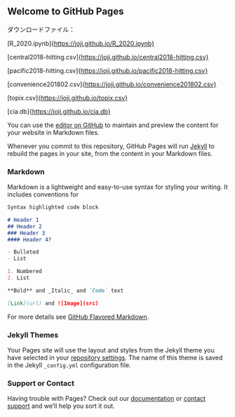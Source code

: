## Welcome to GitHub Pages

ダウンロードファイル：

[R_2020.ipynb]{https://joji.github.io/R_2020.ipynb}

[central2018-hitting.csv]{https://joji.github.io/central2018-hitting.csv}

[pacific2018-hitting.csv]{https://joji.github.io/pacific2018-hitting.csv}

[convenience201802.csv]{https://joji.github.io/convenience201802.csv}

[topix.csv]{https://joji.github.io/topix.csv}

[cia.db]{https://joji.github.io/cia.db}

You can use the [editor on GitHub](https://github.com/joji/joji.github.io/edit/master/README.md) to maintain and preview the content for your website in Markdown files.

Whenever you commit to this repository, GitHub Pages will run [Jekyll](https://jekyllrb.com/) to rebuild the pages in your site, from the content in your Markdown files.

### Markdown

Markdown is a lightweight and easy-to-use syntax for styling your writing. It includes conventions for

```markdown
Syntax highlighted code block

# Header 1
## Header 2
### Header 3
#### Header 4?

- Bulleted
- List

1. Numbered
2. List

**Bold** and _Italic_ and `Code` text

[Link](url) and ![Image](src)
```

For more details see [GitHub Flavored Markdown](https://guides.github.com/features/mastering-markdown/).

### Jekyll Themes

Your Pages site will use the layout and styles from the Jekyll theme you have selected in your [repository settings](https://github.com/joji/joji.github.io/settings). The name of this theme is saved in the Jekyll `_config.yml` configuration file.

### Support or Contact

Having trouble with Pages? Check out our [documentation](https://help.github.com/categories/github-pages-basics/) or [contact support](https://github.com/contact) and we’ll help you sort it out.
